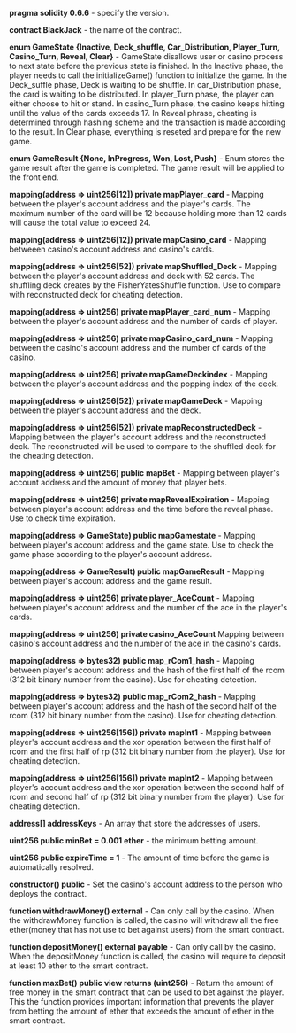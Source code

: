 **pragma solidity 0.6.6** - specify the version.

**contract BlackJack** - the name of the contract.

**enum GameState {Inactive, Deck_shuffle, Car_Distribution, Player_Turn, Casino_Turn, Reveal, Clear}** - GameState disallows user or casino process to next state before the previous state is finished. In the Inactive phase, the player needs to call the initializeGame() function to initialize the game. In the Deck_suffle phase, Deck is waiting to be shuffle. In car_Distribution phase, the card is waiting to be distributed. In player_Turn phase, the player can either choose to hit or stand. In casino_Turn phase, the casino keeps hitting until the value of the cards exceeds 17. In Reveal phrase, cheating is determined through hashing scheme and the transaction is made according to the result. In Clear phase, everything is reseted and prepare for the new game.

**enum GameResult {None, InProgress, Won, Lost, Push}** - Enum stores the game result after the game is completed. The game result will be applied to the front end.

**mapping(address => uint256[12]) private mapPlayer_card** - Mapping between the player's account address and the player's cards. The maximum number of the card will be 12 because holding more than 12 cards will cause the total value to exceed 24.

**mapping(address => uint256[12]) private mapCasino_card** - Mapping betweeen casino's account address and casino's cards.

**mapping(address => uint256[52]) private mapShuffled_Deck** - Mapping between the player's account address and deck with 52 cards. The shuffling deck creates by the FisherYatesShuffle function. Use to compare with reconstructed deck for cheating detection. 

**mapping(address => uint256) private mapPlayer_card_num** - Mapping between the player's account address and the number of cards of player.

**mapping(address => uint256) private mapCasino_card_num** - Mapping between the casino's account address and the number of cards of the casino.

**mapping(address => uint256) private mapGameDeckindex** - Mapping between the player's account address and the popping index of the deck.

**mapping(address => uint256[52]) private mapGameDeck** - Mapping between the player's account address and the deck.

**mapping(address => uint256[52]) private mapReconstructedDeck** - Mapping between the player's account address and the reconstructed deck. The reconstructed will be used to compare to the shuffled deck for the cheating detection.

**mapping(address => uint256) public mapBet** - Mapping between player's account address and the amount of money that player bets.

**mapping(address => uint256) private mapRevealExpiration** - Mapping between player's account address and the time before the reveal phase. Use to check time expiration.

**mapping(address => GameState) public mapGamestate** - Mapping between player's account address and the game state. Use to check the game phase according to the player's account address.

**mapping(address => GameResult) public mapGameResult** - Mapping between player's account address and the game result.

**mapping(address => uint256) private player_AceCount** - Mapping between player's account address and the number of the ace in the player's cards.

**mapping(address => uint256) private casino_AceCount** Mapping between casino's account address and the number of the ace in the casino's cards.

**mapping(address => bytes32) public map_rCom1_hash** - Mapping between player's account address and the hash of the first half of the rcom (312 bit binary number from the casino). Use for cheating detection.

**mapping(address => bytes32) public map_rCom2_hash** - Mapping between player's account address and the hash of the second half of the rcom (312 bit binary number from the casino). Use for cheating detection.

**mapping(address => uint256[156]) private mapInt1** - Mapping between player's account address and the xor operation between the first half of rcom and the first half of rp (312 bit binary number from the player). Use for cheating detection.

**mapping(address => uint256[156]) private mapInt2** - Mapping between player's account address and the xor operation between the second half of rcom and second half of rp (312 bit binary number from the player). Use for cheating detection.

**address[] addressKeys** - An array that store the addresses of users.

**uint256 public minBet = 0.001 ether** - the minimum betting amount.

**uint256 public expireTime = 1** - The amount of time before the game is automatically resolved.

**constructor() public** - Set the casino's account address to the person who deploys the contract.

**function withdrawMoney() external** - Can only call by the casino. When the withdrawMoney function is called, the casino will withdraw all the
free ether(money that has not use to bet against users) from the smart contract. 

**function depositMoney() external payable** - Can only call by the casino. When the depositMoney function is called, the casino will require to deposit at least 10 ether to the smart contract.

**function maxBet() public view returns (uint256)** - Return the amount of free money in the smart contract that can be used to bet against the player. This 
the function provides important information that prevents the player from betting the amount of ether that exceeds the amount of ether in the smart contract.
